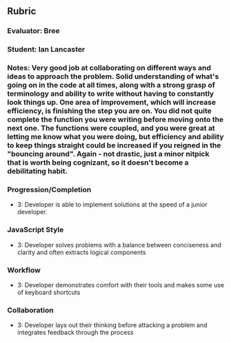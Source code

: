 ## Rubric
### Evaluator: Bree
### Student: Ian Lancaster
### Notes: Very good job at collaborating on different ways and ideas to approach the problem. Solid understanding of what's going on in the code at all times, along with a strong grasp of terminology and ability to write without having to constantly look things up. One area of improvement, which will increase efficiency, is finishing the step you are on. You did not quite complete the function you were writing before moving onto the next one. The functions were coupled, and you were great at letting me know what you were doing, but efficiency and ability to keep things straight could be increased if you reigned in the "bouncing around". Again - not drastic, just a minor nitpick that is worth being cognizant, so it doesn't become a debilitating habit.

### Progression/Completion

* 3: Developer is able to implement solutions at the speed of a junior developer.

### JavaScript Style

* 3: Developer solves problems with a balance between conciseness and clarity and often extracts logical components

### Workflow

* 3: Developer demonstrates comfort with their tools and makes some use of keyboard shortcuts

### Collaboration

* 3: Developer lays out their thinking before attacking a problem and integrates feedback through the process
